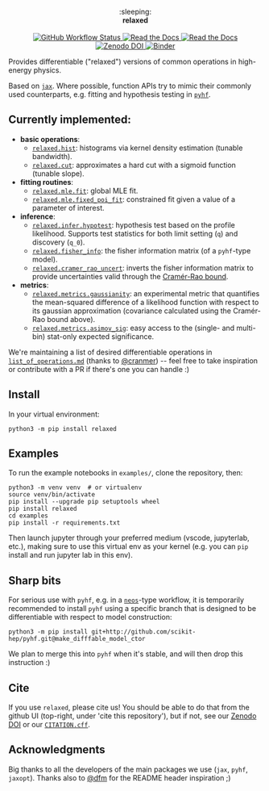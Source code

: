 <p align="center">
  :sleeping:<br>
  <strong>relaxed</strong><br>
  <br>
  <a href="https://github.com/gradhep/relaxed/actions">
    <img alt="GitHub Workflow Status" src="https://github.com/gradhep/relaxed/workflows/CI/badge.svg">
  </a>
  <a href="https://codecov.io/gh/gradhep/relaxed">
    <img alt="Read the Docs" src="https://codecov.io/gh/gradhep/relaxed/branch/main/graph/badge.svg?token=CJLGC7H7NY">
  </a>
  <a href="https://relaxed.readthedocs.io/en/latest/?badge=latest">
    <img alt="Read the Docs" src="https://readthedocs.org/projects/relaxed/badge/?version=latest">
  </a>
  <a href="https://zenodo.org/badge/latestdoi/264991846">
    <img alt="Zenodo DOI" src="https://zenodo.org/badge/264991846.svg">
  </a>
  <a href="https://mybinder.org/v2/gh/gradhep/relaxed/main?labpath=examples%2Fcuts.ipynb">
    <img alt="Binder" src="https://mybinder.org/badge_logo.svg">
  </a>
</p>


[actions-badge]:            https://github.com/gradhep/relaxed/workflows/CI/badge.svg
[actions-link]:             https://github.com/gradhep/relaxed/actions
[black-badge]:              https://img.shields.io/badge/code%20style-black-000000.svg
[black-link]:               https://github.com/psf/black
[conda-badge]:              https://img.shields.io/conda/vn/conda-forge/relaxed
[conda-link]:               https://github.com/conda-forge/relaxed-feedstock
[github-discussions-badge]: https://img.shields.io/static/v1?label=Discussions&message=Ask&color=blue&logo=github
[github-discussions-link]:  https://github.com/gradhep/relaxed/discussions
[gitter-badge]:             https://badges.gitter.im/https://github.com/gradhep/relaxed/community.svg
[gitter-link]:              https://gitter.im/https://github.com/gradhep/relaxed/community?utm_source=badge&utm_medium=badge&utm_campaign=pr-badge
[pypi-link]:                https://pypi.org/project/relaxed/
[pypi-platforms]:           https://img.shields.io/pypi/pyversions/relaxed
[pypi-version]:             https://badge.fury.io/py/relaxed.svg
[rtd-badge]:                https://readthedocs.org/projects/relaxed/badge/?version=latest
[rtd-link]:                 https://relaxed.readthedocs.io/en/latest/?badge=latest
[sk-badge]:                 https://scikit-hep.org/assets/images/Scikit--HEP-Project-blue.svg


Provides differentiable ("relaxed") versions of common operations in high-energy physics.

Based on [`jax`](http://github.com/google/jax). Where possible, function APIs try to mimic their commonly used counterparts, e.g. fitting and hypothesis testing in [`pyhf`](http://github.com/scikit-hep/pyhf).

## Currently implemented:
- **basic operations**:
  - [`relaxed.hist`](src/relaxed/ops/histograms.py): histograms via kernel density estimation (tunable bandwidth).
  - [`relaxed.cut`](src/relaxed/ops/cuts.py): approximates a hard cut with a sigmoid function (tunable slope).
- **fitting routines**:
  - [`relaxed.mle.fit`](src/relaxed/mle/global_fit.py): global MLE fit.
  - [`relaxed.mle.fixed_poi_fit`](src/relaxed/infer/hypothesis_test.py): constrained fit given a value of a parameter of interest.
- **inference**:
  - [`relaxed.infer.hypotest`](src/relaxed/infer/hypothesis_test.py): hypothesis test based on the profile likelihood. Supports test statistics for both limit setting (`q`) and discovery (`q_0`).
  - [`relaxed.fisher_info`](src/relaxed/ops/fisher_information.py): the fisher information matrix (of a `pyhf`-type model).
  - [`relaxed.cramer_rao_uncert`](src/relaxed/ops/fisher_information.py): inverts the fisher information matrix to provide uncertainties valid through the [Cramér-Rao bound](https://en.wikipedia.org/wiki/Cram%C3%A9r%E2%80%93Rao_bound).
- **metrics**:
  - [`relaxed.metrics.gaussianity`](src/relaxed/metrics/likelihood_gaussianity.py): an experimental metric that quantifies the mean-squared difference of a likelihood function with respect to its gaussian approximation (covariance calculated using the Cramér-Rao bound above).
  - [`relaxed.metrics.asimov_sig`](src/relaxed/metrics/significance.py): easy access to the (single- and multi-bin) stat-only expected significance.

We're maintaining a list of desired differentiable operations in [`list_of_operations.md`](list_of_operations.md) (thanks to [@cranmer](http://github.com/cranmer)) -- feel free to take inspiration or contribute with a PR if there's one you can handle :)

## Install
In your virtual environment:
```
python3 -m pip install relaxed
```

## Examples
To run the example notebooks in `examples/`, clone the repository, then:

```
python3 -m venv venv  # or virtualenv
source venv/bin/activate
pip install --upgrade pip setuptools wheel
pip install relaxed
cd examples
pip install -r requirements.txt
```

Then launch jupyter through your preferred medium (vscode, jupyterlab, etc.), making sure to use this virtual env as your kernel (e.g. you can `pip` install and run jupyter lab in this env).

## Sharp bits
For serious use with `pyhf`, e.g. in a [`neos`](http://github.com/gradhep/neos)-type workflow, it is temporarily recommended to install `pyhf` using a specific branch that is designed to be differentiable with respect to model construction:

```
python3 -m pip install git+http://github.com/scikit-hep/pyhf.git@make_difffable_model_ctor
```
We plan to merge this into `pyhf` when it's stable, and will then drop this instruction :)

## Cite
If you use `relaxed`, please cite us! You should be able to do that from the github UI (top-right, under 'cite this repository'), but if not, see our [Zenodo DOI](https://zenodo.org/badge/latestdoi/264991846) or our [`CITATION.cff`](CITATION.cff).

## Acknowledgments
Big thanks to all the developers of the main packages we use (`jax`, `pyhf`, `jaxopt`).
Thanks also to [@dfm](github.com/user/dfm) for the README header inspiration ;)
